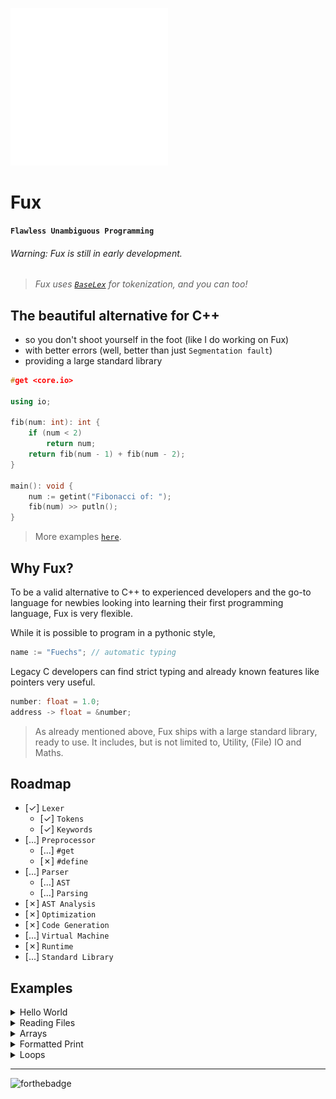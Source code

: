 <!-- FUX COLORS - #fcaa68 - #ec243c -->

<img src="./art/logo.svg" width=50%></img>

# Fux

**`Flawless Unambiguous Programming`**

###### Warning: Fux is still in early development.

> *Fux uses [`BaseLex`](https://github.com/Fuechs/BaseLex) for tokenization, and you can too!*

## The beautiful alternative for C++ 

- so you don't shoot yourself in the foot (like I do working on Fux)
- with better errors (well, better than just `Segmentation fault`) 
- providing a large standard library


```cpp
#get <core.io>

using io;

fib(num: int): int {
    if (num < 2) 
        return num;
    return fib(num - 1) + fib(num - 2);
}

main(): void {
    num := getint("Fibonacci of: ");
    fib(num) >> putln();
}
```

> More examples [`here`](#examples).

## Why Fux?

To be a valid alternative to C++ to experienced developers and the go-to language for newbies looking into learning their first programming language, Fux is very flexible.

While it is possible to program in a pythonic style,

```cpp
name := "Fuechs"; // automatic typing
```

Legacy C developers can find strict typing and already known features like pointers very useful.

```cpp
number: float = 1.0;
address -> float = &number;
```

> As already mentioned above, Fux ships with a large standard library, ready to use.
> It includes, but is not limited to, Utility, (File) IO and Maths. 

## Roadmap

- [&check;] `Lexer`
    - [&check;] `Tokens`
    - [&check;] `Keywords`
- [...] `Preprocessor`
    - [...] `#get`
    - [&cross;] `#define`
- [...] `Parser`
    - [...] `AST`
    - [...] `Parsing`
- [&cross;] `AST Analysis`
- [&cross;] `Optimization`
- [&cross;] `Code Generation`
- [...] `Virtual Machine`
- [&cross;] `Runtime`
- [...] `Standard Library`

## Examples

<details>
    <summary>Hello World</summary>

<br>

```cpp
#get <core.io>

main(): void { 
    io.println("Hello World!");
}
```

</details>

<details>
    <summary>Reading Files</summary>

<br>

```cpp
#get <core.file>

main(): void { 
    filePath := "path/file.txt";
    contents := file.read(filePath);
}
```

</details>

<details>
    <summary>Arrays</summary>

<br>

```cpp
main(): void { 
    someArray: int[];
    someArray[] << 1; // someArray = {1}
    someArray[] << 3; // someArray = {1, 3}
}
```

</details>

<details>
    <summary>Formatted Print</summary>

<br>

```cpp
#get <core.io>

main(): void {
    res := 1;
    io.printf("Result: %i", res);
}
```

</details>

<details>
    <summary>Loops</summary>

<br>

```cpp
main(): void {

    string := "Some String";

    /// For-In Loop

    for (c: char) in (string) // {
        doSomething();
    // }

    /// For Loop

    for (i: u8; i < 10; ++i) // {
        doSomething();
    // }

    /// While Loop

    while (true) // {
        doSomething();
    // }

}
```

</details>

---

![forthebadge](
    https://forthebadge.com/images/badges/made-with-c-plus-plus.svg
) 